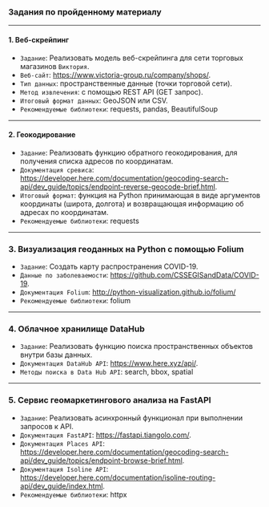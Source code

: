 ### Задания по пройденному материалу
---
#### 1. Веб-скрейпинг
* `Задание`: Реализовать модель веб-скрейпинга для сети торговых магазинов `Виктория`.
* `Веб-сайт`: https://www.victoria-group.ru/company/shops/.
* `Тип данных`: пространcтвенные данные (точки торговой сети).
* `Метод извлечения`: с помощью REST API (GET запрос).
* `Итоговый формат данных`: GeoJSON или CSV.
* `Рекомендуемые библиотеки`: requests, pandas, BeautifulSoup

---
#### 2. Геокодирование
* `Задание`: Реализовать функцию обратного геокодирования, для получения списка адресов по координатам.
* `Документация сревиса`: https://developer.here.com/documentation/geocoding-search-api/dev_guide/topics/endpoint-reverse-geocode-brief.html.
* `Итоговый формат`: функция на Python принимающая в виде аргументов координаты (широта, долгота) и возвращающая информацию об адресах по координатам.
* `Рекомендуемые библиотеки`: requests

---
### 3. Визуализация геоданных на Python с помощью Folium
* `Задание`: Создать карту распространения COVID-19.
* `Данные по заболеваемости`: https://github.com/CSSEGISandData/COVID-19.
* `Документация Folium`: http://python-visualization.github.io/folium/
* `Рекомендуемые библиотеки`: folium

---
### 4. Облачное хранилище DataHub
* `Задание`: Реализовать функцию поиска пространственных объектов внутри базы данных.
* `Документация DataHub API`: https://www.here.xyz/api/.
* `Методы поиска в Data Hub API`: search, bbox, spatial

---
### 5. Сервис геомаркетингового анализа на FastAPI
* `Задание`: Реализовать асинхронный функционал при выполнении запросов к API.
* `Документация FastAPI`: https://fastapi.tiangolo.com/.
* `Документация Places API`: https://developer.here.com/documentation/geocoding-search-api/dev_guide/topics/endpoint-browse-brief.html.
* `Документация Isoline API`: https://developer.here.com/documentation/isoline-routing-api/dev_guide/index.html.
* `Рекомендуемые библиотеки`: httpx
